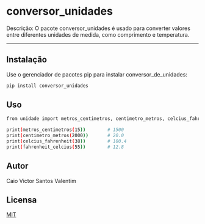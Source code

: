 # conversor_unidades

Descrição: O pacote conversor_unidades é usado para converter valores entre diferentes unidades de medida, como comprimento e temperatura.

---

## Instalação

Use o gerenciador de pacotes pip para instalar conversor_de_unidades:

```bash
pip install conversor_unidades
```

## Uso

```bash
from unidade import metros_centimetros, centimetro_metros, celcius_fahrenheit, fahrenheit_celcius

print(metros_centimetros(15))        # 1500
print(centimetro_metros(2000))       # 20.0
print(celcius_fahrenheit(38))        # 100.4
print(fahrenheit_celcius(55))        # 12.8
```

## Autor

Caio Victor Santos Valentim

## Licensa

[MIT](link)